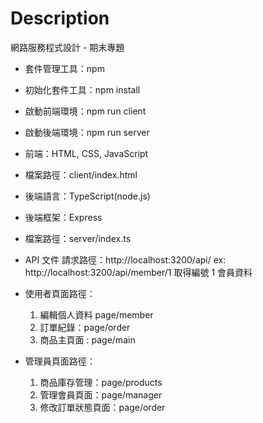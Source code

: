 # Description

網路服務程式設計 - 期末專題

- 套件管理工具：npm
- 初始化套件工具：npm install
- 啟動前端環境：npm run client
- 啟動後端環境：npm run server

- 前端：HTML, CSS, JavaScript
- 檔案路徑：client/index.html

- 後端語言：TypeScript(node.js)
- 後端框架：Express
- 檔案路徑：server/index.ts

- API 文件
  請求路徑：http://localhost:3200/api/
  ex: http://localhost:3200/api/member/1 取得編號 1 會員資料

- 使用者頁面路徑：
  1. 編輯個人資料 page/member
  2. 訂單紀錄：page/order
  3. 商品主頁面 : page/main
- 管理員頁面路徑：
  1. 商品庫存管理：page/products
  2. 管理會員頁面：page/manager
  3. 修改訂單狀態頁面：page/order
